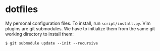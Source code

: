 # dotfiles

My personal configuration files. To install, run `script/install.py`.
Vim plugins are git submodules. We have to initialize them from the same
git working directory to install them:

    $ git submodule update --init --recursive

